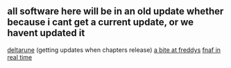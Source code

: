 ## all software here will be in an old update whether because i cant get a current update, or we havent updated it

[deltarune](https://drive.google.com/file/d/151ueatgy3O6lb7xPbCxJGUsrYT5GM1nY/view?usp=sharing) (getting updates when chapters release)
[a bite at freddys](https://drive.google.com/file/d/12v_piInWNo2jXqWXNlKIdz0mmdOO3H0G/view?usp=sharing)
[fnaf in real time](https://drive.google.com/file/d/1oi0N4oINY3Yt2Pda1xUvffewusMWhBDb/view?usp=sharing)
